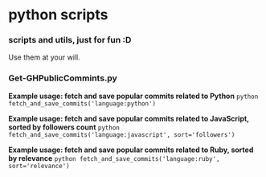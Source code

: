 # python scripts

### scripts and utils, just for fun :D

Use them at your will.

### Get-GHPublicCommints.py

**Example usage: fetch and save popular commits related to Python**
``python
fetch_and_save_commits('language:python')
``

**Example usage: fetch and save popular commits related to JavaScript, sorted by followers count**
``python
fetch_and_save_commits('language:javascript', sort='followers')
``

**Example usage: fetch and save popular commits related to Ruby, sorted by relevance**
``python
fetch_and_save_commits('language:ruby', sort='relevance')
``

